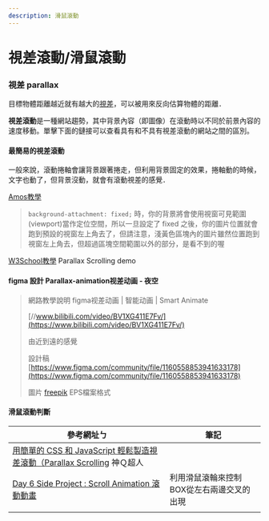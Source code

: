 ```yaml
---
description: 滑鼠滾動
---
```


# 視差滾動/滑鼠滾動

### 視差 parallax

目標物體距離越近就有越大的[視差](https://zh.wikipedia.org/zh-tw/%E8%A7%86%E5%B7%AE)，可以被用來反向估算物體的距離．



**視差滾動**是一種網站趨勢，其中背景內容（即圖像）在滾動時以不同於前景內容的速度移動。單擊下面的鏈接可以查看具有和不具有視差滾動的網站之間的區別。



#### 最簡易的視差滾動

一般來說，滾動捲軸會讓背景跟著捲走，但利用背景固定的效果，捲軸動的時候，文字也動了，但背景沒動，就會有滾動視差的感覺．

[Amos教學](https://ithelp.ithome.com.tw/articles/10249759)

> `background-attachment: fixed;` 時，你的背景將會使用視窗可見範圍(viewport)當作定位空間，所以一旦設定了 fixed 之後，你的圖片位置就會跑到預設的視窗左上角去了，但請注意，淺黃色區塊內的圖片雖然位置跑到視窗左上角去，但超過區塊空間範圍以外的部分，是看不到的喔

[W3School教學](https://www.w3schools.com/howto/howto\_css\_parallax.asp) Parallax Scrolling demo





#### figma 設計 Parallax-animation视差动画 - 夜空

> 網路教學說明 figma视差动画 | 智能动画 | Smart Animate
>
> [//www.bilibili.com/video/BV1XG411E7Fv/](https://www.bilibili.com/video/BV1XG411E7Fv/)
>
> 由近到遠的感覺
>
> 設計稿 [https://www.figma.com/community/file/1160558853941633178](https://www.figma.com/community/file/1160558853941633178)
>
> 圖片 [freepik](https://www.freepik.com/free-vector/telescope-science-discovery-watching-stars-planets-outer-space\_12620551.htm#query=night%20telescope\&position=4\&from\_view=search\&track=ais)  EPS檔案格式



#### 滑鼠滾動判斷

| 參考網址ㄅ                                                                                                                                                                                                                                                        | 筆記                     |
| ------------------------------------------------------------------------------------------------------------------------------------------------------------------------------------------------------------------------------------------------------------ | ---------------------- |
|  [用簡單的 CSS 和 JavaScript 輕鬆製造視差滾動（Parallax Scrolling](https://medium.com/starbugs/%E7%94%A8%E7%B0%A1%E5%96%AE%E7%9A%84-css-%E5%92%8C-javascript-%E8%BC%95%E9%AC%86%E8%A3%BD%E9%80%A0%E8%A6%96%E5%B7%AE%E6%BB%BE%E5%8B%95-parallax-scrolling-4e22af7c1c0) 神Ｑ超人 |                        |
| [Day 6 Side Project : Scroll Animation 滾動動畫](https://ithelp.ithome.com.tw/articles/10289031)                                                                                                                                                                 | 利用滑鼠滾輪來控制BOX從左右兩邊交叉的出現 |
|                                                                                                                                                                                                                                                              |                        |
